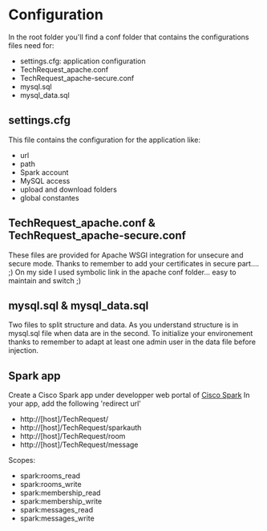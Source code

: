 # Configuration
In the root folder you'll find a conf folder that contains the configurations files need for:
* settings.cfg: application configuration
* TechRequest_apache.conf
* TechRequest_apache-secure.conf
* mysql.sql
* mysql_data.sql

## settings.cfg
This file contains the configuration for the application like:
* url
* path
* Spark account
* MySQL access
* upload and download folders
* global constantes

## TechRequest_apache.conf & TechRequest_apache-secure.conf
These files are provided for Apache WSGI integration for unsecure and secure mode.
Thanks to remember to add your certificates in secure part.... ;)
On my side I used symbolic link in the apache conf folder... easy to maintain and switch ;)

## mysql.sql & mysql_data.sql
Two files to split structure and data.
As you understand structure is in mysql.sql file when data are in the second.
To initialize your environement thanks to remember to adapt at least one admin user in the data file before injection.

## Spark app
Create a Cisco Spark app under developper web portal of [Cisco Spark]()
In your app, add the following 'redirect url'
* http://[host]/TechRequest/
* http://[host]/TechRequest/sparkauth
* http://[host]/TechRequest/room
* http://[host]/TechRequest/message

Scopes:
* spark:rooms_read
* spark:rooms_write
* spark:membership_read
* spark:membership_write
* spark:messages_read
* spark:messages_write


